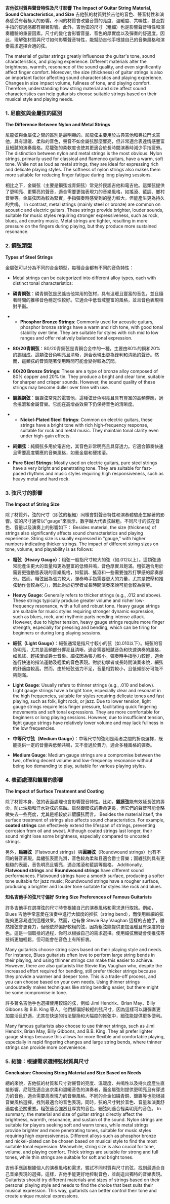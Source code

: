 
**吉他弦材質與聲音特性及尺寸影響**
**The Impact of Guitar String Material, Sound Characteristics, and Size**
吉他弦的材質對於吉他的音色、聲音特性和演奏感受有著極大的影響。不同的材質會改變音質的亮度、溫暖度、共鳴性，甚至對手指的舒適感都有顯著影響。此外，吉他弦的尺寸（粗細）也是影響聲音特性和演奏體驗的重要因素。尺寸的變化會影響音量、音色的厚實度以及彈奏的舒適度。因此，理解弦材質與尺寸如何影響聲音特性，能幫助吉他手根據自己的音樂風格和演奏需求選擇合適的弦。

The material of guitar strings greatly influences the guitar's tone, sound characteristics, and playing experience. Different materials alter the brightness, warmth, resonance of the sound quality, and even significantly affect finger comfort. Moreover, the size (thickness) of guitar strings is also an important factor affecting sound characteristics and playing experience. Changes in size impact volume, fullness of tone, and playing comfort. Therefore, understanding how string material and size affect sound characteristics can help guitarists choose suitable strings based on their musical style and playing needs.

### 1. **尼龍弦與金屬弦的區別**
**The Difference Between Nylon and Metal Strings**

尼龍弦與金屬弦之間的區別是最明顯的。尼龍弦主要用於古典吉他和弗拉門戈吉他，具有溫暖、柔和的音色，聲音不如金屬弦那麼響亮，但非常適合表達情感豐富且細膩的演奏風格。尼龍弦的柔軟度也使其更適合於長時間演奏時減少手指疲勞。
The distinction between nylon and metal strings is the most obvious. Nylon strings, primarily used for classical and flamenco guitars, have a warm, soft tone. While not as loud as metal strings, they are ideal for expressing rich and delicate playing styles. The softness of nylon strings also makes them more suitable for reducing finger fatigue during long playing sessions.

相比之下，金屬弦（主要是鋼弦或青銅弦）常見於民謠吉他和電吉他。這類弦提供了更明亮、更響亮的聲音，適合需要更強表現力的音樂風格，如搖滾、藍調、鄉村音樂等。金屬弦因為較為緊實，手指彈奏時感受到的壓力較大，但能產生更為持久的共鳴。
In contrast, metal strings (mainly steel or bronze) are common on acoustic and electric guitars. These strings provide brighter, louder sounds, suitable for music styles requiring stronger expressiveness, such as rock, blues, and country music. Metal strings are tighter, resulting in more pressure on the fingers during playing, but they produce more sustained resonance.

### 2. **鋼弦類型**
**Types of Steel Strings**

金屬弦可以分為不同的合金類型，每種合金都有不同的音色特性：
- Metal strings can be categorized into different alloy types, each with distinct tonal characteristics:

- **磷青銅弦**：磷青銅弦是民謠吉他常用的弦材，具有溫暖且豐富的音色，並且隨著時間的推移音色穩定性較好。它適合中低音域豐富的風格，並且音色表現相對平衡。
- - **Phosphor Bronze Strings**: Commonly used for acoustic guitars, phosphor bronze strings have a warm and rich tone, with good tonal stability over time. They are suitable for styles with rich mid to low ranges and offer relatively balanced tonal expression.
  
- **80/20青銅弦**：80/20青銅弦是青銅合金中的一種，主要由80%的銅和20%的錫組成。這類弦音色明亮且清晰，適合表現出更為鋒利和清脆的聲音。然而，這類弦的音質隨著使用時間可能會變得較為沉悶。
- **80/20 Bronze Strings**: These are a type of bronze alloy composed of 80% copper and 20% tin. They produce a bright and clear tone, suitable for sharper and crisper sounds. However, the sound quality of these strings may become duller over time with use.

- **鍍鎳鋼弦**：鍍鎳弦常見於電吉他，這種弦音色明亮且具有豐富的高頻響應，適合搖滾和金屬音樂。它能在高增益效果下仍保持音色的清晰度。
- - **Nickel-Plated Steel Strings**: Common on electric guitars, these strings have a bright tone with rich high-frequency response, suitable for rock and metal music. They maintain tonal clarity even under high-gain effects.

- **純鋼弦**：純鋼弦多用於電吉他，其音色非常明亮且具穿透力。它適合節奏快速且需要高度響應的音樂風格，如重金屬和硬搖滾。
- **Pure Steel Strings**: Mostly used on electric guitars, pure steel strings have a very bright and penetrating tone. They are suitable for fast-paced rhythms and music styles requiring high responsiveness, such as heavy metal and hard rock.


### 3. **弦尺寸的影響**
**The Impact of String Size**

除了材質外，弦的尺寸（即弦的粗細）同樣會對聲音特性和演奏體驗產生顯著的影響。弦的尺寸通常以"gauge"來表示，數字越大代表弦越粗。不同尺寸的弦在音色、音量以及演奏上的影響如下：
Besides material, the size (thickness) of strings also significantly affects sound characteristics and playing experience. String size is usually expressed in "gauge," with higher numbers indicating thicker strings. The impact of different string sizes on tone, volume, and playability is as follows:

- **粗弦（Heavy Gauge）**：粗弦一般指尺寸較大的弦（如.012以上）。這類弦通常能產生更大的音量和更為豐富的低頻共鳴，音色厚實且飽滿。粗弦適合用於需要更強動態表現的音樂風格，如藍調、搖滾和一些需要強烈打擊感的節奏部分。然而，粗弦因為張力較大，彈奏時手指需要更大的力量，尤其是按壓和推弦動作會較為吃力，因此對於初學者或長時間演奏來說可能會較為疲勞。
- **Heavy Gauge**: Generally refers to thicker strings (e.g., .012 and above). These strings typically produce greater volume and richer low-frequency resonance, with a full and robust tone. Heavy gauge strings are suitable for music styles requiring stronger dynamic expression, such as blues, rock, and rhythmic parts needing intense attack. However, due to higher tension, heavy gauge strings require more finger strength, especially for pressing and bending, which can be tiring for beginners or during long playing sessions.

- **細弦（Light Gauge）**：細弦通常是指尺寸較小的弦（如.010以下）。細弦的音色明亮，尤其是高頻部分響亮且清晰，適合需要細膩音色和快速演奏的風格，如民謠、輕搖滾或爵士音樂。細弦因為張力較小，彈奏時手指壓力較輕，適合進行快速的指法運動及輕柔的音色表現。對於初學者或長時間演奏來說，細弦的舒適度較高。然而，由於細弦張力不足，音量相對較小，且低頻部分可能不夠飽滿。
- **Light Gauge**: Usually refers to thinner strings (e.g., .010 and below). Light gauge strings have a bright tone, especially clear and resonant in the high frequencies, suitable for styles requiring delicate tones and fast playing, such as folk, light rock, or jazz. Due to lower tension, light gauge strings require less finger pressure, facilitating quick fingering movements and soft tonal expressions. They are more comfortable for beginners or long playing sessions. However, due to insufficient tension, light gauge strings have relatively lower volume and may lack fullness in the low frequencies.


- **中等尺寸弦（Medium Gauge）**：中等尺寸的弦則是兩者之間的折衷選擇，既能提供一定的音量與低頻共鳴，又不會過於費力，適合多種風格的彈奏。
- **Medium Gauge**: Medium gauge strings are a compromise between the two, offering decent volume and low-frequency resonance without being too demanding to play, suitable for various playing styles.









### 4. **表面處理和鍍層的影響**
**The Impact of Surface Treatment and Coating**

除了材質本身，弦的表面處理也會影響聲音特性。比如，**鍍膜弦**能有效延長弦的壽命，防止油脂和汗水對弦的腐蝕。雖然鍍膜弦的壽命更長，但它們的聲音可能會略微失去一些亮度，尤其是相較於非鍍膜弦而言。
Besides the material itself, the surface treatment of strings also affects sound characteristics. For example, **coated strings** can effectively extend the lifespan of strings, preventing corrosion from oil and sweat. Although coated strings last longer, their sound might lose some brightness, especially compared to uncoated strings.

另外，**扁纏弦**（Flatwound strings）與**圓纏弦**（Roundwound strings）也有不同的聲音表現。扁纏弦表面光滑，音色較為柔和且適合爵士音樂；圓纏弦則具有更粗糙的表面，音色明亮且響亮，適合搖滾和藍調等風格。
Additionally, **Flatwound strings** and **Roundwound strings** have different sound performances. Flatwound strings have a smooth surface, producing a softer tone suitable for jazz music; Roundwound strings have a rougher surface, producing a brighter and louder tone suitable for styles like rock and blues.




**知名吉他手的弦尺寸偏好**
**String Size Preferences of Famous Guitarists**

許多吉他手在選擇弦的尺寸時會根據自己的演奏風格和需求進行取捨。例如，Blues 吉他手常喜愛在演奏中進行大幅度的推弦（string bend），而使用較細的弦能夠更容易達到這種效果。然而，也有像 Stevie Ray Vaughan 這樣的吉他手，雖然推弦會更費力，但他依然偏好較粗的弦，因為粗弦能提供更加溫暖且有深度的音色。這是一個取捨的過程，你可以根據自己的需求選擇。使用細弦無疑會使推弦等技術更加輕鬆，但可能會在音色上有所折衷。

Many guitarists choose string sizes based on their playing style and needs. For instance, Blues guitarists often love to perform large string bends in their playing, and using thinner strings can make this easier to achieve. However, there are also guitarists like Stevie Ray Vaughan who, despite the increased effort required for bending, still prefer thicker strings because they provide a warmer and deeper tone. This is a trade-off process, and you can choose based on your own needs. Using thinner strings undoubtedly makes techniques like string bending easier, but there might be some compromise in tone.

許多著名吉他手也選擇使用較細的弦，例如 Jimi Hendrix、Brian May、Billy Gibbons 和 B.B. King 等人，他們都偏好較輕的弦尺寸，因為這樣可以讓彈奏更加靈活且舒適，尤其在快速的指法變換和大幅度的推弦中，細弦能提供更多便利。

Many famous guitarists also choose to use thinner strings, such as Jimi Hendrix, Brian May, Billy Gibbons, and B.B. King. They all prefer lighter gauge strings because this allows for more flexible and comfortable playing, especially in rapid fingering changes and large string bends, where thinner strings can provide more convenience.

### 5. **結論：根據需求選擇弦材質與尺寸**
**Conclusion: Choosing String Material and Size Based on Needs**

總的來說，吉他弦的材質和尺寸對聲音的亮度、溫暖度、共鳴性以及持久度產生直接影響。尼龍弦適合追求柔和溫暖音色的演奏者，而金屬弦則提供更明亮且有穿透力的音色，適合需要高表現力的音樂風格。不同的合金如磷青銅、鍍鎳等也能根據音樂風格選擇，找到最適合的音色表現。同時，弦的尺寸對於音色、音量和演奏舒適度也至關重要。粗弦適合強烈且厚實的音色，細弦則適合輕柔明亮的音色。
In summary, the material and size of guitar strings directly affect the brightness, warmth, resonance, and sustain of the sound. Nylon strings are suitable for players seeking soft and warm tones, while metal strings provide brighter and more penetrating tones, suitable for music styles requiring high expressiveness. Different alloys such as phosphor bronze and nickel-plated can be chosen based on musical style to find the most suitable tonal expression. Meanwhile, string size is also crucial for tone, volume, and playing comfort. Thick strings are suitable for strong and full tones, while thin strings are suitable for soft and bright tones.


吉他手應該根據個人的演奏風格和需求，嘗試不同材質與尺寸的弦，找到最適合自己音樂表現的選擇。這樣，吉他手能更好地控制音色，並創造出獨特的音樂表現。
Guitarists should try different materials and sizes of strings based on their personal playing style and needs to find the choice that best suits their musical expression. This way, guitarists can better control their tone and create unique musical expressions.



